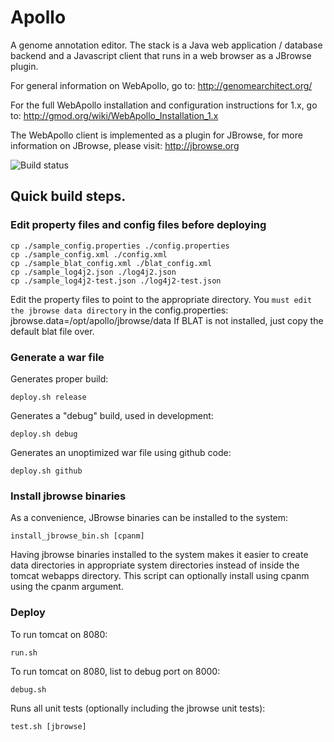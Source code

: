 Apollo
======

A genome annotation editor.  The stack is a Java web application / database backend and a Javascript client that runs in a web browser as a JBrowse plugin.  

For general information on WebApollo, go to: 
http://genomearchitect.org/

For the full WebApollo installation and configuration instructions for 1.x, go to:
http://gmod.org/wiki/WebApollo_Installation_1.x

The WebApollo client is implemented as a plugin for JBrowse, for more information on JBrowse, please visit:
http://jbrowse.org

![Build status](https://travis-ci.org/GMOD/Apollo.svg?branch=master)



## Quick build steps.


### Edit property files and config files before deploying

    cp ./sample_config.properties ./config.properties 
    cp ./sample_config.xml ./config.xml 
    cp ./sample_blat_config.xml ./blat_config.xml
    cp ./sample_log4j2.json ./log4j2.json
    cp ./sample_log4j2-test.json ./log4j2-test.json 

 
Edit the property files to point to the appropriate directory. You ```must edit the jbrowse data directory``` in the config.properties: jbrowse.data=/opt/apollo/jbrowse/data
If BLAT is not installed, just copy the default blat file over.
 

### Generate a war file

Generates proper build:

    deploy.sh release

Generates a "debug" build, used in development:

    deploy.sh debug 

Generates an unoptimized war file using github code:

    deploy.sh github

### Install jbrowse binaries

As a convenience, JBrowse binaries can be installed to the system:

    install_jbrowse_bin.sh [cpanm]

Having jbrowse binaries installed to the system makes it easier to create data directories in appropriate system directories instead of inside the tomcat webapps directory. This script can optionally install using cpanm using the cpanm argument.

### Deploy

To run tomcat on 8080:

    run.sh
To run tomcat on 8080, list to debug port on 8000:

    debug.sh

Runs all unit tests (optionally including the jbrowse unit tests):

    test.sh [jbrowse]


